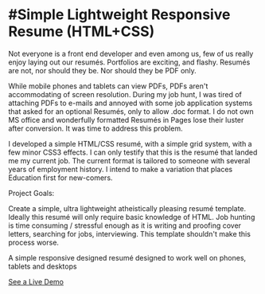 #Simple Lightweight Responsive Resume (HTML+CSS)
=================================

Not everyone is a front end developer and even among us, few of us really enjoy laying out our resumés. Portfolios are exciting, and flashy. Resumés are not, nor should they be. Nor should they be PDF only. 

While mobile phones and  tablets can view PDFs, PDFs aren't accommodating of screen resolution. During my job hunt, I was tired of attaching PDFs to e-mails and annoyed with some job application systems that asked for an optional Resumés, only to allow .doc format. I do not own MS office and wonderfully formatted Resumés in Pages lose their luster after conversion. It was time to address this problem.  

I developed a simple HTML/CSS resumé, with a simple grid system, with a few minor CSS3 effects. I can only testify that this is the resumé that landed me my current job. The current format is tailored to someone with several years of employment history. I intend to make a variation that places Education first for new-comers.

Project Goals: 

Create a simple, ultra lightweight atheistically pleasing resumé template. 
Ideally this resumé will only require basic knowledge of HTML. Job hunting is time consuming / stressful enough as it is writing and proofing cover letters, searching for jobs, interviewing. This template shouldn't make this process worse.

A simple responsive designed resumé designed to work well on phones, tablets and desktops


[See a Live Demo](http://htmlpreview.github.io/?https://github.com/fuzzywalrus/Simple-Responsive-Resume-HTML-CSS/blob/master/index.html)

